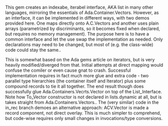 This gem creates an indexabe, iterabel interface, AKA list in many other languages, 
mirroring the essentials of Ada.Container.Vectors.
However, as an interface, it can be implemented in different ways, with two demos 
provided here. One maps directly onto A.C.Vectors and another uses plain arrays 
(parametrized by discriminants, so it becomes fixed when declared, but requires no memory 
management). The purpose here is to have a common interface and let the use swap the 
implementation as needed. Only declarations may need to be changed, but most of 
(e.g. the class-wide) code could stay the same..

This is somewhat based on the Ada gems article on iterators, but is very heavily modified/diverged
from that. Initial attempts at direct mapping would confuse the comiler or even cause gnat to crash.
Successful implementation requires in fact much more glue and extra code - two parallel 
type hierarchies (the container itself and Iterator) plus some compound records to tie it all together.
The end result though does successfully glue Ada.Containers.Vecrts.Vector on top of the 
List_Interface. Note how To_Vector constructor is not declared in lists.dynamic at all,
but is takes straight from Ada.Containers.Vectors..
The (very similar) code in the in_rec branch demoes an alternative approach:
ACV.Vector is made a record component, not direct overlay. This is much simpler to comprehend, 
but code-wise requires only small changes in invocations/type conversions.

